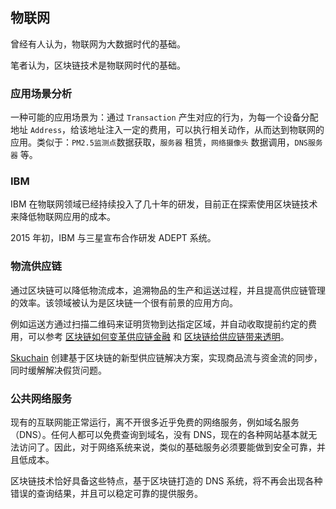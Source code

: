 ## 物联网
曾经有人认为，物联网为大数据时代的基础。

笔者认为，区块链技术是物联网时代的基础。

### 应用场景分析
一种可能的应用场景为：通过 `Transaction` 产生对应的行为，为每一个设备分配地址 `Address`，给该地址注入一定的费用，可以执行相关动作，从而达到物联网的应用。类似于：`PM2.5监测点`数据获取，`服务器` 租赁，`网络摄像头` 数据调用，`DNS服务器` 等。


### IBM
IBM 在物联网领域已经持续投入了几十年的研发，目前正在探索使用区块链技术来降低物联网应用的成本。

2015 年初，IBM 与三星宣布合作研发 ADEPT 系统。

### 物流供应链
通过区块链可以降低物流成本，追溯物品的生产和运送过程，并且提高供应链管理的效率。该领域被认为是区块链一个很有前景的应用方向。

例如运送方通过扫描二维码来证明货物到达指定区域，并自动收取提前约定的费用，可以参考 [区块链如何变革供应链金融](https://www.gtnews.com/articles/how-blockchain-can-transform-supply-chain-finance/) 和 [区块链给供应链带来透明](https://www.businessoffashion.com/community/voices/discussions/does-made-in-matter/op-ed-blockchain-can-bring-transparency-to-supply-chains)。

[Skuchain](http://www.8btc.com/skuchain) 创建基于区块链的新型供应链解决方案，实现商品流与资金流的同步，同时缓解解决假货问题。


### 公共网络服务
现有的互联网能正常运行，离不开很多近乎免费的网络服务，例如域名服务（DNS）。任何人都可以免费查询到域名，没有 DNS，现在的各种网站基本就无法访问了。因此，对于网络系统来说，类似的基础服务必须要能做到安全可靠，并且低成本。

区块链技术恰好具备这些特点，基于区块链打造的 DNS 系统，将不再会出现各种错误的查询结果，并且可以稳定可靠的提供服务。
